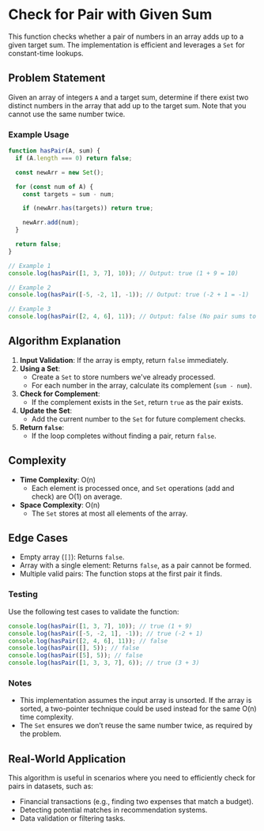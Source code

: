 # Check for Pair with Given Sum

This function checks whether a pair of numbers in an array adds up to a given target sum. The implementation is efficient and leverages a `Set` for constant-time lookups.

## Problem Statement
Given an array of integers `A` and a target sum, determine if there exist two distinct numbers in the array that add up to the target sum. Note that you cannot use the same number twice.

### Example Usage

```javascript
function hasPair(A, sum) {
  if (A.length === 0) return false;

  const newArr = new Set();

  for (const num of A) {
    const targets = sum - num;

    if (newArr.has(targets)) return true;

    newArr.add(num);
  }

  return false;
}

// Example 1
console.log(hasPair([1, 3, 7], 10)); // Output: true (1 + 9 = 10)

// Example 2
console.log(hasPair([-5, -2, 1], -1)); // Output: true (-2 + 1 = -1)

// Example 3
console.log(hasPair([2, 4, 6], 11)); // Output: false (No pair sums to 11)
```

## Algorithm Explanation

1. **Input Validation**: If the array is empty, return `false` immediately.
2. **Using a Set**:
    - Create a `Set` to store numbers we've already processed.
    - For each number in the array, calculate its complement (`sum - num`).
3. **Check for Complement**:
    - If the complement exists in the `Set`, return `true` as the pair exists.
4. **Update the Set**:
    - Add the current number to the `Set` for future complement checks.
5. **Return `false`**:
    - If the loop completes without finding a pair, return `false`.

## Complexity

- **Time Complexity**: O(n)
    - Each element is processed once, and `Set` operations (add and check) are O(1) on average.
- **Space Complexity**: O(n)
    - The `Set` stores at most all elements of the array.

## Edge Cases

- Empty array (`[]`): Returns `false`.
- Array with a single element: Returns `false`, as a pair cannot be formed.
- Multiple valid pairs: The function stops at the first pair it finds.

### Testing

Use the following test cases to validate the function:

```javascript
console.log(hasPair([1, 3, 7], 10)); // true (1 + 9)
console.log(hasPair([-5, -2, 1], -1)); // true (-2 + 1)
console.log(hasPair([2, 4, 6], 11)); // false
console.log(hasPair([], 5)); // false
console.log(hasPair([5], 5)); // false
console.log(hasPair([1, 3, 3, 7], 6)); // true (3 + 3)
```

### Notes

- This implementation assumes the input array is unsorted. If the array is sorted, a two-pointer technique could be used instead for the same O(n) time complexity.
- The `Set` ensures we don’t reuse the same number twice, as required by the problem.

## Real-World Application

This algorithm is useful in scenarios where you need to efficiently check for pairs in datasets, such as:

- Financial transactions (e.g., finding two expenses that match a budget).
- Detecting potential matches in recommendation systems.
- Data validation or filtering tasks.
